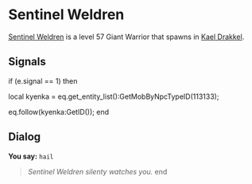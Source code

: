# Sentinel Weldren



[Sentinel Weldren](/npc/113137) is a level 57 Giant Warrior that spawns in [Kael Drakkel](/zone/113).



## Signals


if (e.signal == 1) then




local kyenka = eq.get_entity_list():GetMobByNpcTypeID(113133);





eq.follow(kyenka:GetID());
end



## Dialog

**You say:** `hail`



>*Sentinel Weldren silenty watches you.*
end
